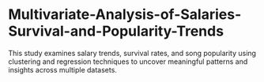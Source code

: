 # Multivariate-Analysis-of-Salaries-Survival-and-Popularity-Trends
This study examines salary trends, survival rates, and song popularity using clustering and regression techniques to uncover meaningful patterns and insights across multiple datasets.
